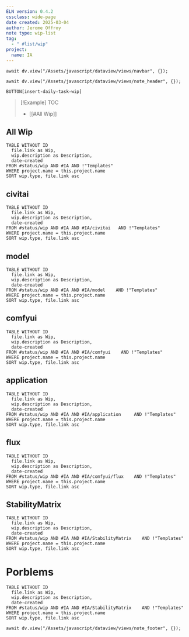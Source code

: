 ```yaml
---
ELN version: 0.4.2
cssclass: wide-page
date created: 2025-03-04
author: Jerome Offroy
note type: wip-list
tag:
  - " #list/wip"
project:
  name: IA
---
```


```dataviewjs
await dv.view("/Assets/javascript/dataview/views/navbar", {});
```

```dataviewjs
await dv.view("/Assets/javascript/dataview/views/note_header", {});
```

`BUTTON[insert-daily-task-wip]`

> [!Example] TOC
> - [[#All Wip]]

## All Wip

```dataview
TABLE WITHOUT ID
  file.link as Wip,
  wip.description as Description,
  date-created
FROM #status/wip AND #IA AND !"Templates"
WHERE project.name = this.project.name
SORT wip.type, file.link asc
```

## civitai
```dataview
TABLE WITHOUT ID
  file.link as Wip,
  wip.description as Description,
  date-created
FROM #status/wip AND #IA AND #IA/civitai   AND !"Templates"
WHERE project.name = this.project.name
SORT wip.type, file.link asc
```

## model
```dataview
TABLE WITHOUT ID
  file.link as Wip,
  wip.description as Description,
  date-created
FROM #status/wip AND #IA AND #IA/model    AND !"Templates"
WHERE project.name = this.project.name
SORT wip.type, file.link asc
```

## comfyui
```dataview
TABLE WITHOUT ID
  file.link as Wip,
  wip.description as Description,
  date-created
FROM #status/wip AND #IA AND #IA/comfyui    AND !"Templates"
WHERE project.name = this.project.name
SORT wip.type, file.link asc
```

## application
```dataview
TABLE WITHOUT ID
  file.link as Wip,
  wip.description as Description,
  date-created
FROM #status/wip AND #IA AND #IA/application     AND !"Templates"
WHERE project.name = this.project.name
SORT wip.type, file.link asc
```

## flux
```dataview
TABLE WITHOUT ID
  file.link as Wip,
  wip.description as Description,
  date-created
FROM #status/wip AND #IA AND #IA/comfyui/flux    AND !"Templates"
WHERE project.name = this.project.name
SORT wip.type, file.link asc
```

## StabilityMatrix
```dataview
TABLE WITHOUT ID
  file.link as Wip,
  wip.description as Description,
  date-created
FROM #status/wip AND #IA AND #IA/StabilityMatrix    AND !"Templates"
WHERE project.name = this.project.name
SORT wip.type, file.link asc
```

# Porblems
```dataview
TABLE WITHOUT ID
  file.link as Wip,
  wip.description as Description,
  date-created
FROM #status/wip AND #IA AND #IA/StabilityMatrix    AND !"Templates"
WHERE project.name = this.project.name
SORT wip.type, file.link asc
```


```dataviewjs
await dv.view("/Assets/javascript/dataview/views/note_footer", {});
```
